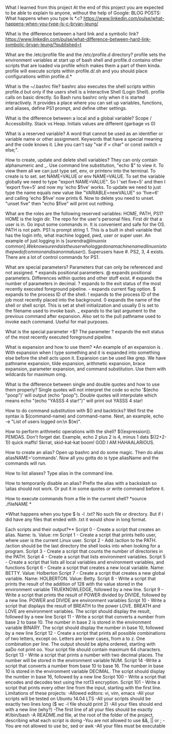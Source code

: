What I learned from this project
At the end of this project you are expected to be able to explain to anyone, without the help of Google:
BLOG POSTS:
What happens when you type ls *.c?
https://www.linkedin.com/pulse/what-happens-when-you-type-ls-c-bryan-leung/

What is the difference between a hard link and a symbolic link?
https://www.linkedin.com/pulse/what-difference-between-hard-link-symbolic-bryan-leung/?published=t

What are the /etc/profile file and the /etc/profile.d directory?
profile sets the environment variables at start up of bash shell and profile.d contains other scripts that are loaded via profile which makes them a part of them kinda. profile will execute scripts within profile.d/.sh and you should place configurations within profile.d.*

What is the ~/.bashrc file?
bashrc also executes the shell scripts within profile.d but only if the users shell is a Interactive Shell (Login Shell). profile calls on basic directly. So Bash runs bashrc only when it is started interactively. It provides a place where you can set up variables, functions, and aliases, define PS1 prompt, and define other settings.

What is the difference between a local and a global variable?
Scope / Accessibility. Stack vs Heap. Initials values are different (garbage vs 0)

What is a reserved variable?
A word that cannot be used as an identifier or variable name or other assignment. Keywords that have a special meaning and the code knows it. Like you can't say "var if = char" or const switch = else;".

How to create, update and delete shell variables?
They can only contain alphanumeric and _. Use command line substitution, "echo $" to view it. To view them all we can just type set, env, or printenv into the terminal. To create is to set. set NAME=VALUE or env NAME=VALUE. To set the variable globally we need to type "export NAME=VALUE". So I 'set five=5' and then I 'export five=5' and now my 'echo $five' works. To update we need to just type the name equals new value like "VARIABLE=newVALUE" so 'five=6' and calling 'echo $five' now prints 6. Now to delete you need to unset. "unset five" then "echo $five" will print out nothing.

What are the roles are the following reserved variables: HOME, PATH, PS1?
HOME is the login dir. The repo for the user's personal files. First dir that a user is in. Go input some commands in. It is convenient and safe for the OS. PATH is not path. PS1 is prompt string 1. This is a built in shell variable that has the login info, what machine logged, pwd, user or super user. An example of just logging in is [surendra@linuxnix common]$. We know surenda is the user who logged on a machine named linuxnix to the pwd of common and is a normal user($). Superusers have #. PS2, 3, 4 exists. There are a lot of control commands for PS1.

What are special parameters?
Parameters that can only be referenced and not assigned. * expands positional parameters. @ expands positional parameters. Differences within quotes and other stuff exist. # expands the number of parameters in decimal. ? expands to the exit status of the most recently executed foreground pipeline. - expands current flag option. $ expands to the process ID of the shell. ! expands to the process ID of the job most recently placed into the background. 0 expands the name of the shell or shell script. This is set at shell initialization and usually 0 is set to the filename used to invoke bash. _ expands to the last argument to the previous command after expansion. Also set to the pull pathname used to invoke each command. Useful for mail purposes.

What is the special parameter =$?
The parameter ? expands the exit status of the most recently executed foreground pipeline.

What is expansion and how to use them?
*An example of an expansion is . With expansion when I type something and it is expanded into something else before the shell acts upon it. Expansion can be used like grep. We have pathname expansion, tilde expansion, arithmetic expansion, brace expansion, parameter expansion, and command substitution. Use them with wildcards for maximum omg.

What is the difference between single and double quotes and how to use them properly?
Single quotes will not interpret the code so echo '$(echo "poop")' will output (echo "poop"). Double quotes will interpolate which means echo "(echo "YASSS 4 star!")" will print out YASSS 4 star!

How to do command substitution with $() and backticks?
Well first the syntax is $(command-name) and command-name. Next, an example, echo -e "List of users logged on:\n $(w)".

How to perform arithmetic operations with the shell?
$((expression)). PEMDAS. Don't forget dat. Example, echo 2 plus 2 is 4, minus 1 dats $((2+2-1)) quick maffs! Skrrat, skid-kat-kat boom! GOD I AM HAHAALARIOUS.

How to create an alias?
Open up bashrc and do some magic. Then do alias aliasNAME='commands'. Now all you gotta do is type aliasName and the commands will run.

How to list aliases?
Type alias in the command line.

How to temporarily disable an alias?
Prefix the alias with a backslash so \alias should not work. Or put it in some quotes or write command before it.

How to execute commands from a file in the current shell?
*source ./fileNAME *

*What happens when you type $ ls -l .txt?
No such file or directory. But if i did have any files that ended with .txt it would show in long format.

Each scripts and their output?**
Script 0 - Create a script that creates an alias. Name: ls. Value: rm
Script 1 - Create a script that prints hello user, where user is the current Linux user.
Script 2 - Add /action to the PATH. /action should be the last directory the shell looks into when looking for a program.
Script 3 - Create a script that counts the number of directories in the PATH.
Script 4 - Create a script that lists environment variables.
Script 5 - Create a script that lists all local variables and environment variables, and functions
Script 6 - Create a script that creates a new local variable. Name: BETTY. Value: Holberton
Script 7 - Create a script that creates a new global variable. Name: HOLBERTON. Value: Betty.
Script 8 - Write a script that prints the result of the addition of 128 with the value stored in the environment variable TRUEKNOWLEDGE, followed by a new line.
Script 9 - Write a script that prints the result of POWER divided by DIVIDE, followed by a new line. POWER and DIVIDE are environment variables
Script 10 - Write a script that displays the result of BREATH to the power LOVE. BREATH and LOVE are environment variables. The script should display the result, followed by a new line
Script 11 - Write a script that converts a number from base 2 to base 10. The number in base 2 is stored in the environment variable BINARY. The script should display the number in base 10, followed by a new line
Script 12 - Create a script that prints all possible combinations of two letters, except oo. Letters are lower cases, from a to z. One combination per line. The output should be alpha ordered, starting with aaDo not print oo. Your script file should contain maximum 64 characters.
Script 13 - Write a script that prints a number with two decimal places. The number will be stored in the environment variable NUM.
Script 14 -Write a script that converts a number from base 10 to base 16. The number in base 10 is stored in the environment variable DECIMAL. The script should display the number in base 16, followed by a new line
Script 100 - Write a script that encodes and decodes text using the rot13 encryption.
Script 101 - Write a script that prints every other line from the input, starting with the first line.
Limitations of these projects:
-Allowed editors: vi, vim, emacs
-All your scripts will be tested on Ubuntu 14.04 LTS
-All your scripts should be exactly two lines long ($ wc -l file should print 2)
-All your files should end with a new line (why?)
-The first line of all your files should be exactly #!/bin/bash
-A README.md file, at the root of the folder of the project, describing what each script is doing
-You are not allowed to use &&, || or ;
-You are not allowed to use bc, sed or awk
-All your files must be executable

